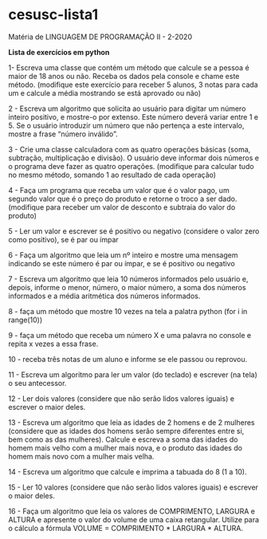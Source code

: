 # cesusc-lista1
Matéria de LINGUAGEM DE PROGRAMAÇÃO II - 2-2020

**Lista de exercícios em python**

1- Escreva uma classe que contém um método que calcule se a pessoa é maior de 18 anos ou não. Receba os dados pela console e chame este método. (modifique este exercício para receber 5 alunos, 3 notas para cada um e calcule a média mostrando se está aprovado ou não)

2 - Escreva um algoritmo que solicita ao usuário para digitar um número inteiro positivo, e mostre-o por extenso. Este número deverá variar entre 1 e 5. Se o usuário introduzir um número que não pertença a este intervalo, mostre a frase “número inválido”.

3 - Crie uma classe calculadora com as quatro operações básicas (soma, subtração, multiplicação e divisão). O usuário deve informar dois números e o programa deve fazer as quatro operações. (modifique para calcular tudo no mesmo método, somando 1 ao resultado de cada operação)

4 - Faça um programa que receba um valor que é o valor pago, um segundo valor que é o preço do produto e retorne o troco a ser dado. (modifique para receber um valor de desconto e subtraia do valor do produto)

5 - Ler um valor e escrever se é positivo ou negativo (considere o valor zero como positivo), se é par ou ímpar 

6 - Faça um algoritmo que leia um nº inteiro e mostre uma mensagem indicando se este número é par ou ímpar, e se é positivo ou negativo

7 - Escreva um algoritmo que leia 10 números informados pelo usuário e, depois, informe o menor, número, o maior número, a soma dos números informados e a média aritmética dos números informados.

8 - faça um método que mostre 10 vezes na tela a palatra python (for i in range(10))

9 - faça um método que receba um número X e uma palavra no console e repita x vezes a essa frase.

10 - receba três notas de um aluno e informe se ele passou ou reprovou.

11 -  Escreva um algoritmo para ler um valor (do teclado) e escrever (na tela) o seu antecessor.

12 - Ler dois valores (considere que não serão lidos valores iguais) e escrever o maior deles. 

13 - Escreva um algoritmo que leia as idades de 2 homens e de 2 mulheres (considere que as idades dos homens serão sempre diferentes entre si, bem como as das mulheres). Calcule e escreva a soma das idades do homem mais velho com a mulher mais nova, e o produto das idades do homem mais novo com a mulher mais velha.

14 - Escreva um algoritmo que calcule e imprima a tabuada do 8 (1 a 10).  

15 - Ler 10 valores (considere que não serão lidos valores iguais) e escrever o maior deles. 

16 - Faça um algoritmo que leia os valores de COMPRIMENTO, LARGURA e ALTURA e apresente o valor do volume de uma caixa retangular. Utilize para o cálculo a fórmula VOLUME = COMPRIMENTO * LARGURA * ALTURA. 
